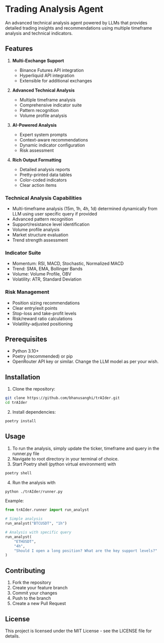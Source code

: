 # Trading Analysis Agent

An advanced technical analysis agent powered by LLMs that provides detailed trading insights and recommendations using multiple timeframe analysis and technical indicators.

## Features

1. **Multi-Exchange Support**
   - Binance Futures API integration
   - Hyperliquid API integration
   - Extensible for additional exchanges

2. **Advanced Technical Analysis**
   - Multiple timeframe analysis
   - Comprehensive indicator suite
   - Pattern recognition
   - Volume profile analysis

3. **AI-Powered Analysis**
   - Expert system prompts
   - Context-aware recommendations
   - Dynamic indicator configuration
   - Risk assessment

4. **Rich Output Formatting**
   - Detailed analysis reports
   - Pretty-printed data tables
   - Color-coded indicators
   - Clear action items

### Technical Analysis Capabilities
- Multi-timeframe analysis (15m, 1h, 4h, 1d) determined dynamically from LLM using user specific query if provided
- Advanced pattern recognition
- Support/resistance level identification
- Volume profile analysis
- Market structure evaluation
- Trend strength assessment

### Indicator Suite
- Momentum: RSI, MACD, Stochastic, Normalized MACD
- Trend: SMA, EMA, Bollinger Bands
- Volume: Volume Profile, OBV
- Volatility: ATR, Standard Deviation

### Risk Management
- Position sizing recommendations
- Clear entry/exit points
- Stop-loss and take-profit levels
- Risk/reward ratio calculations
- Volatility-adjusted positioning

## Prerequisites

- Python 3.10+
- Poetry (recommended) or pip
- OpenRouter API key or similar. Change the LLM model as per your wish.

## Installation

1. Clone the repository:
```bash
git clone https://github.com/bhanusanghi/trAIder.git
cd trAIder
```

2. Install dependencies:
```bash
poetry install
```

## Usage

1. To run the analysis, simply update the ticker, timeframe and query in the runner.py file
2. Navigate to root directory in your terminal of choice.
3. Start Poetry shell (python virtual environment) with
```bash
poetry shell
```
4. Run the analysis with
```bash
python ./trAIder/runner.py 
```

Example: 
```python
from trAIder.runner import run_analyst

# Simple analysis
run_analyst("BTCUSDT", "1h")

# Analysis with specific query
run_analyst(
    "ETHUSDT",
    "4h",
    "Should I open a long position? What are the key support levels?"
)
```

## Contributing

1. Fork the repository
2. Create your feature branch
3. Commit your changes
4. Push to the branch
5. Create a new Pull Request

## License

This project is licensed under the MIT License - see the LICENSE file for details.
